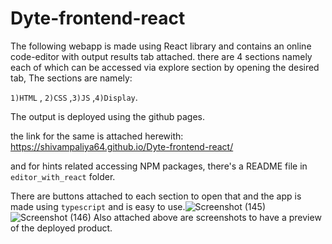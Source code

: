 # Dyte-frontend-react
The following webapp is made using React library and contains an online code-editor with output results tab attached.
there are 4 sections namely each of which can be accessed via explore section by opening the desired tab, The sections are namely:

```1)HTML``` , ```2)CSS``` ,```3)JS``` ,```4)Display```.

The output is deployed using the github pages.

the link for the same is attached herewith: https://shivampaliya64.github.io/Dyte-frontend-react/

and for hints related accessing NPM packages, there's a README file in ```editor_with_react``` folder.

There are buttons attached to each section to open that and the app is made using ```typescript``` and is easy to use.![Screenshot (145)](https://user-images.githubusercontent.com/42061891/126035132-81ea4b6e-744a-4b71-b02a-36ae146bd580.png)
![Screenshot (146)](https://user-images.githubusercontent.com/42061891/126035135-376ae8c7-9858-48c4-b429-fd48b23c2512.png)
 Also attached above are screenshots to have a preview of the deployed product.



